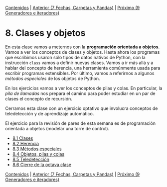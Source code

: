 [Contenidos](../Contenidos.md) \| [Anterior (7 Fechas, Carpetas y Pandas)](../07_Fechas_Carpetas_y_Pandas/00_Resumen.md) \| [Próximo (9 Generadores e iteradores)](../09_Generadores_e_Iteradores/00_Resumen.md)

# 8. Clases y objetos
En esta clase vamos a meternos con la **programación orientada a objetos**. Vamos a ver los conceptos de clases y objetos. Hasta ahora los programas que escribimos usaron sólo tipos de datos nativos de Python, con la instrucción `class` vamos a definir nuevas clases. Vamos a ir más allá y a hablar del concepto de herencia, una herramienta comúnmente usada para escribir programas extensibles. Por último, vamos a referirnos a algunos *métodos especiales* de los objetos de Python.

En los ejercicios vamos a ver los conceptos de pilas y colas. En particular, la *pila de llamadas* nos prepara el camino para poder estudiar en un par de clases el concepto de recursión.

Cerramos esta clase con un ejercicio optativo que involucra conceptos de teledetección y de aprendizaje automático.

El ejercicio para la revisión de pares de esta semana es de programación orientada a objetos (modelar una torre de control).




* [8.1 Clases](01_Clases.md)
* [8.2 Herencia](02_Herencia.md)
* [8.3 Métodos especiales](03_Métodos_Especiales.md)
* [8.4 Objetos, pilas y colas](04_Pilas_Colas.md)
* [8.5 Teledetección](05_Teledeteccion.md)
* [8.6 Cierre de la octava clase](06_Cierre.md)


[Contenidos](../Contenidos.md) \| [Anterior (7 Fechas, Carpetas y Pandas)](../07_Fechas_Carpetas_y_Pandas/00_Resumen.md) \| [Próximo (9 Generadores e iteradores)](../09_Generadores_e_Iteradores/00_Resumen.md)
